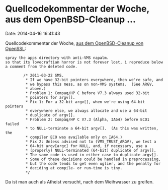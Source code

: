 Quellcodekommentar der Woche, aus dem OpenBSD-Cleanup \...
==========================================================

Date: 2014-04-16 16:41:43

Quellcodekommentar der Woche, [aus dem OpenBSD-Cleanup von
OpenSSL](http://www.openbsd.org/cgi-bin/cvsweb/src/lib/libssl/src/apps/asn1pars.c?rev=1.15):

    spray the apps directory with anti-VMS napalm.
    so that its lovecraftian horror is not forever lost, i reproduce below
    a comment from the deleted code.

            /* 2011-03-22 SMS.
             * If we have 32-bit pointers everywhere, then we're safe, and
             * we bypass this mess, as on non-VMS systems.  (See ARGV,
             * above.)
             * Problem 1: Compaq/HP C before V7.3 always used 32-bit
             * pointers for argv[].
             * Fix 1: For a 32-bit argv[], when we're using 64-bit pointers
             * everywhere else, we always allocate and use a 64-bit
             * duplicate of argv[].
             * Problem 2: Compaq/HP C V7.3 (Alpha, IA64) before ECO1 failed
             * to NULL-terminate a 64-bit argv[].  (As this was written, the
             * compiler ECO was available only on IA64.)
             * Fix 2: Unless advised not to (VMS_TRUST_ARGV), we test a
             * 64-bit argv[argc] for NULL, and, if necessary, use a
             * (properly) NULL-terminated (64-bit) duplicate of argv[].
             * The same code is used in either case to duplicate argv[].
             * Some of these decisions could be handled in preprocessing,
             * but the code tends to get even uglier, and the penalty for
             * deciding at compile- or run-time is tiny.
             */

Da ist man auch als Atheist versucht, nach dem Weihwasser zu greifen.
